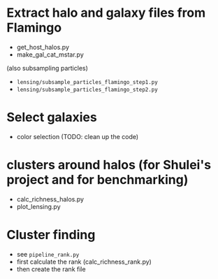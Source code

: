 

# Extract halo and galaxy files from Flamingo
- get_host_halos.py
- make_gal_cat_mstar.py

(also subsampling particles)
- `lensing/subsample_particles_flamingo_step1.py`
- `lensing/subsample_particles_flamingo_step2.py`

# Select galaxies 
- color selection (TODO: clean up the code)

# clusters around halos (for Shulei's project and for benchmarking)
- calc_richness_halos.py
- plot_lensing.py

# Cluster finding
- see `pipeline_rank.py`
- first calculate the rank (calc_richness_rank.py)
- then create the rank file 

